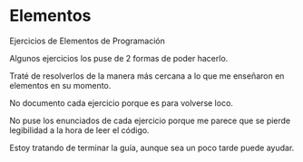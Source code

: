 # Elementos
Ejercicios de Elementos de Programación

Algunos ejercicios los puse de 2 formas de poder hacerlo.

Traté de resolverlos de la manera más cercana a lo que me enseñaron en elementos en su momento. 

No documento cada ejercicio porque es para volverse loco.

No puse los enunciados de cada ejercicio porque me parece que se pierde legibilidad a la hora de leer el código.

Estoy tratando de terminar la guía, aunque sea un poco tarde puede ayudar.
